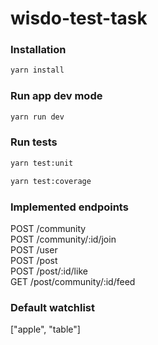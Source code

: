 # wisdo-test-task

### Installation

```bash
yarn install
```

### Run app dev mode

```bash
yarn run dev
```

### Run tests

```bash
yarn test:unit
```

```bash
yarn test:coverage
```

### Implemented endpoints

POST /community \
POST /community/:id/join \
POST /user \
POST /post \
POST /post/:id/like \
GET  /post/community/:id/feed

### Default watchlist

["apple", "table"]
